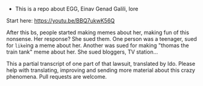 * This is a repo about EGG, Einav Genad Galili, lore

Start here: https://youtu.be/BBQ7ukwK56Q

After this bs, people started making memes about her, making fun of this 
nonsense. Her response? She sued them. One person was a teenager, sued 
for `like`ing a meme about her. Another was sued for making "thomas the 
train tank" meme about her. She sued bloggers, TV station...


This a partial transcript of one part of that lawsuit, translated by Ido. 
Please help with translating, improving and sending more material about 
this crazy phenomena. Pull requests are welcome.
